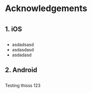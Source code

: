 # Acknowledgements
# 
## 1. iOS
##  
* asdadsasd
* asdasdasd
* asdadasd

## 2. Android
## 

Testing thisss
123
